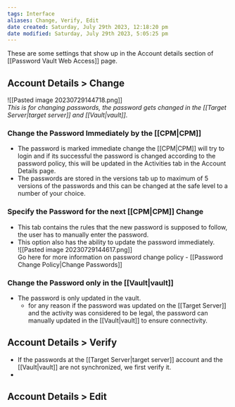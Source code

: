 ```yaml
---
tags: Interface
aliases: Change, Verify, Edit
date created: Saturday, July 29th 2023, 12:18:20 pm
date modified: Saturday, July 29th 2023, 5:05:25 pm
---
```

These are some settings that show up in the Account details section of [[Password Vault Web Access]] page.

## Account Details > Change

![[Pasted image 20230729144718.png]]  
*This is for changing passwords, the password gets changed in the [[Target Server|target server]] and [[Vault|vault]]*.

### Change the Password Immediately by the [[CPM|CPM]]

- The password is marked immediate change the [[CPM|CPM]] will try to login and if its successful the password is changed according to the password policy, this will be updated in the Activities tab in the Account Details page.
- The passwords are stored in the versions tab up to maximum of 5 versions of the passwords and this can be changed at the safe level to a number of your choice.

### Specify the Password for the next [[CPM|CPM]] Change

- This tab contains the rules that the new password is supposed to follow, the user has to manually enter the password.
- This option also has the ability to update the password immediately.  
![[Pasted image 20230729144617.png]]  
Go here for more information on password change policy - [[Password Change Policy|Change Passwords]]

### Change the Password only in the [[Vault|vault]]

- The password is only updated in the vault.
	- for any reason if the password was updated on the [[Target Server]] and the activity was considered to be legal, the password can manually updated in the [[Vault|vault]] to ensure connectivity.

## Account Details > Verify
- If the passwords at the [[Target Server|target server]] account and the [[Vault|vault]] are not synchronized, we first verify it.
- 


## Account Details > Edit